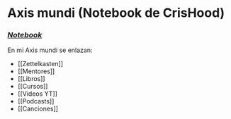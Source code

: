 # Axis mundi (Notebook de CrisHood)
### [_Notebook_](https://www.notion.so/crishood/Core-169e2590234e480f9d6c937de22a34e8)
En mi Axis mundi se enlazan:
* [[Zettelkasten]]
* [[Mentores]]
* [[Libros]]
* [[Cursos]]
* [[Videos YT]]
* [[Podcasts]]
* [[Canciones]]




